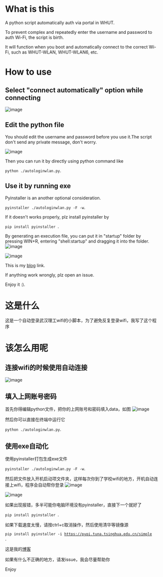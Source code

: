 # What is this

A python script automatically auth via portal in WHUT.

To prevent complex and repeatedly enter the username and password to auth Wi-Fi, the script is birth.

It will function when you boot and automatically connect to the correct Wi-Fi, such as WHUT-WLAN, WHUT-WLAN6, etc.

# How to use
## Select "connect automatically" option while connecting
![image](https://user-images.githubusercontent.com/77989499/224923133-9a068917-48b9-4ba3-b363-eecdf4c8b521.png)

## Edit the python file 
You should edit the username and password before you use it.The script don't send any private message, don't worry.

![image](https://user-images.githubusercontent.com/77989499/224918771-e064b9a2-f772-49e2-843b-bb077b182afb.png)

Then you can run it by directly using python command like 

<code>python ./autologinwlan.py</code>.

## Use it by running exe
Pyinstaller is an another optional consideration.

<code>pyinstaller ./autologinwlan.py -F -w</code>.

If it doesn't works properly, plz install pyinstaller by

<code>pip install pyinstaller </code>.

By generating an execution file, you can put it in "startup" folder by pressing WIN+R, entering "shell:startup" and dragging it into the folder.
![image](https://user-images.githubusercontent.com/77989499/224920640-6f6dde7e-5750-42b4-a3a0-763fd33b0f3c.png)

![image](https://user-images.githubusercontent.com/77989499/224920678-7ea0e76b-0b6f-4327-b210-139be93ac36c.png)

This is my [blog](https://blog.geniusgamestar.xyz "blog") link.

If anything work wrongly, plz open an issue.

Enjoy it :).

# 这是什么
这是一个自动登录武汉理工wifi的小脚本，为了避免反复登录wifi，我写了这个程序

# 该怎么用呢

## 连接wifi的时候使用自动连接
![image](https://user-images.githubusercontent.com/77989499/224922959-486955ed-ce76-471e-aa76-6b6d9a128877.png)

## 填入上网账号密码
首先你得编辑python文件，把你的上网账号和密码填入data，如图
![image](https://user-images.githubusercontent.com/77989499/224918771-e064b9a2-f772-49e2-843b-bb077b182afb.png)

然后你可以直接在终端中运行它

<code>python ./autologinwlan.py</code>.

## 使用exe自动化
使用pyinstaller打包生成exe文件

<code>pyinstaller ./autologinwlan.py -F -w</code>.

然后把文件放入开机启动项文件夹，这样每次你到了学校wifi的地方，开机自动连接上wifi，程序会自动帮你登录
![image](https://user-images.githubusercontent.com/77989499/224920640-6f6dde7e-5750-42b4-a3a0-763fd33b0f3c.png)

![image](https://user-images.githubusercontent.com/77989499/224920678-7ea0e76b-0b6f-4327-b210-139be93ac36c.png)

如果出现报错，多半可能你电脑环境没有pyinstaller，直接下一个就好了

<code>pip install pyinstaller </code>.

如果下载速度太慢，请按ctrl+c取消操作，然后使用清华等镜像源

<code>pip install pyinstaller -i https://pypi.tuna.tsinghua.edu.cn/simple </code>.

这是我的[博客](https://blog.geniusgamestar.xyz "blog")

如果有什么不正确的地方，请发issue，我会尽量帮助你

Enjoy
